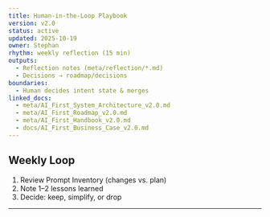 ```yaml
---
title: Human-in-the-Loop Playbook
version: v2.0
status: active
updated: 2025-10-19
owner: Stephan
rhythm: weekly reflection (15 min)
outputs:
  - Reflection notes (meta/reflection/*.md)
  - Decisions → roadmap/decisions
boundaries:
  - Human decides intent state & merges
linked_docs:
  - meta/AI_First_System_Architecture_v2.0.md
  - meta/AI_First_Roadmap_v2.0.md
  - meta/AI_First_Handbook_v2.0.md
  - docs/AI_First_Business_Case_v2.0.md
---
```


## Weekly Loop
1. Review Prompt Inventory (changes vs. plan)
2. Note 1–2 lessons learned
3. Decide: keep, simplify, or drop
---
